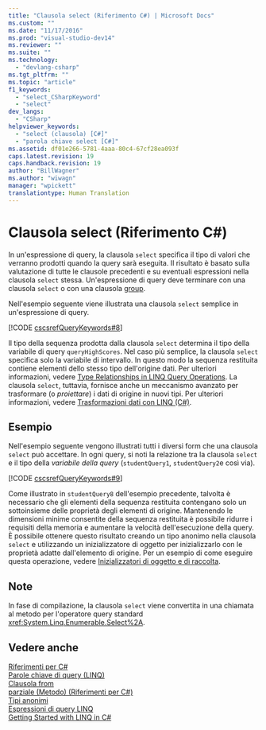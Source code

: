 ```yaml
---
title: "Clausola select (Riferimento C#) | Microsoft Docs"
ms.custom: ""
ms.date: "11/17/2016"
ms.prod: "visual-studio-dev14"
ms.reviewer: ""
ms.suite: ""
ms.technology: 
  - "devlang-csharp"
ms.tgt_pltfrm: ""
ms.topic: "article"
f1_keywords: 
  - "select_CSharpKeyword"
  - "select"
dev_langs: 
  - "CSharp"
helpviewer_keywords: 
  - "select (clausola) [C#]"
  - "parola chiave select [C#]"
ms.assetid: df01e266-5781-4aaa-80c4-67cf28ea093f
caps.latest.revision: 19
caps.handback.revision: 19
author: "BillWagner"
ms.author: "wiwagn"
manager: "wpickett"
translationtype: Human Translation
---
```

# Clausola select (Riferimento C#)
In un'espressione di query, la clausola `select` specifica il tipo di valori che verranno prodotti quando la query sarà eseguita.  Il risultato è basato sulla valutazione di tutte le clausole precedenti e su eventuali espressioni nella clausola `select` stessa.  Un'espressione di query deve terminare con una clausola `select` o con una clausola [group](../../../csharp/language-reference/keywords/group-clause.md).  
  
 Nell'esempio seguente viene illustrata una clausola `select` semplice in un'espressione di query.  
  
 [!CODE [cscsrefQueryKeywords#8](../CodeSnippet/VS_Snippets_VBCSharp/CsCsrefQueryKeywords#8)]  
  
 Il tipo della sequenza prodotta dalla clausola `select` determina il tipo della variabile di query `queryHighScores`.  Nel caso più semplice, la clausola `select` specifica solo la variabile di intervallo.  In questo modo la sequenza restituita contiene elementi dello stesso tipo dell'origine dati.  Per ulteriori informazioni, vedere [Type Relationships in LINQ Query Operations](../../../csharp/programming-guide/concepts/linq/type-relationships-in-linq-query-operations.md).  La clausola `select`, tuttavia, fornisce anche un meccanismo avanzato per trasformare \(o *proiettare*\) i dati di origine in nuovi tipi.  Per ulteriori informazioni, vedere [Trasformazioni dati con LINQ \(C\#\)](../../../csharp/programming-guide/concepts/linq/data-transformations-with-linq.md).  
  
## Esempio  
 Nell'esempio seguente vengono illustrati tutti i diversi form che una clausola `select` può accettare.  In ogni query, si noti la relazione tra la clausola `select` e il tipo della *variabile della query* \(`studentQuery1`, `studentQuery2`e così via\).  
  
 [!CODE [cscsrefQueryKeywords#9](../CodeSnippet/VS_Snippets_VBCSharp/CsCsrefQueryKeywords#9)]  
  
 Come illustrato in `studentQuery8` dell'esempio precedente, talvolta è necessario che gli elementi della sequenza restituita contengano solo un sottoinsieme delle proprietà degli elementi di origine.  Mantenendo le dimensioni minime consentite della sequenza restituita è possibile ridurre i requisiti della memoria e aumentare la velocità dell'esecuzione della query.  È possibile ottenere questo risultato creando un tipo anonimo nella clausola `select` e utilizzando un inizializzatore di oggetto per inizializzarlo con le proprietà adatte dall'elemento di origine.  Per un esempio di come eseguire questa operazione, vedere [Inizializzatori di oggetto e di raccolta](../../../csharp/programming-guide/classes-and-structs/object-and-collection-initializers.md).  
  
## Note  
 In fase di compilazione, la clausola `select` viene convertita in una chiamata al metodo per l'operatore query standard <xref:System.Linq.Enumerable.Select%2A>.  
  
## Vedere anche  
 [Riferimenti per C\#](../../../csharp/language-reference/index.md)   
 [Parole chiave di query \(LINQ\)](../../../csharp/language-reference/keywords/query-keywords.md)   
 [Clausola from](../../../csharp/language-reference/keywords/from-clause.md)   
 [parziale \(Metodo\) \(Riferimenti per C\#\)](../../../csharp/language-reference/keywords/partial-method.md)   
 [Tipi anonimi](../../../csharp/programming-guide/classes-and-structs/anonymous-types.md)   
 [Espressioni di query LINQ](../../../csharp/programming-guide/linq-query-expressions/index.md)   
 [Getting Started with LINQ in C\#](../../../csharp/programming-guide/concepts/linq/getting-started-with-linq.md)